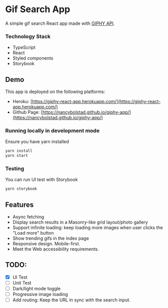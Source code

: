 # Gif Search App

A simple gif search React app made with [GIPHY API](https://developers.giphy.com/docs/api).

### Technology Stack

- TypeScript
- React
- Styled components
- Storybook

## Demo

This app is deployed on the following platforms:

- Heroku: [https://giphy-react-app.herokuapp.com/](https://giphy-react-app.herokuapp.com/)
- Github Page: [https://nancybolstad.github.io/giphy-app/](https://nancybolstad.github.io/giphy-app/)

### Running locally in development mode

Ensure you have yarn installed

```bash
yarn install
yarn start
```

### Testing

You can run UI test with Storybook

```bash
yarn storybook
```

## Features

- Async fetching
- Display search results in a Masonry-like grid layout/photo gallery
- Support infinite loading: keep loading more images when user clicks the "Load more" button
- Show trending gifs in the index page
- Responsive design. Mobile-first.
- Meet the Web accessibility requirements.

## TODO:

- [x] UI Test
- [ ] Unit Test
- [ ] Dark/light mode toggle
- [ ] Progressive image loading
- [ ] Add routing: Keep the URL in sync with the search input.
